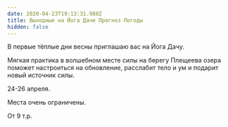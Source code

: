 ```yaml
---
date: 2020-04-23T19:13:31.988Z
title: Выходные на Йога Даче Прогноз Погоды
hidden: false
---
```

В первые тёплые дни весны приглашаю вас на Йога Дачу. 

Мягкая практика в волшебном месте силы на берегу Плещеева озера поможет настроиться на обновление, расслабит тело и ум и подарит новый источник силы.

24-26 апреля.

Места очень ограничены.

От 9 т.р.

